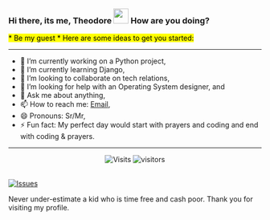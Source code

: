 ### Hi there, its me, Theodore  <img width=30px height=30px src="https://user-images.githubusercontent.com/1303154/88677602-1635ba80-d120-11ea-84d8-d263ba5fc3c0.gif">  How are you doing? 
 <mark>* Be my guest * Here are some ideas to get you started:</mark>

<hr>

- 🔭 I’m currently working on a Python project,
- 🌱 I’m currently learning Django,
- 👯 I’m looking to collaborate on tech relations,
- 🤔 I’m looking for help with an Operating System designer, and
- 💬 Ask me about anything,
- 📫 How to reach me: [Email](mailto:ngulefacfolefac@gmail.com),
- 😄 Pronouns: Sr/Mr,
- ⚡ Fun fact: My perfect day would start with prayers and coding and end with coding & prayers.

<hr>
<center>
 
![Visits](https://komarev.com/ghpvc/?username=Ngulefac)
![visitors](https://visitor-badge.glitch.me/badge?page_id=Ngulefac)
</center>
<br>
<a href="https://github.com/Ngulefac/github-readme-stats/issues">
      <img alt="Issues" src="https://img.shields.io/github/issues/Ngulefac/github-readme-stats?color=0088ff" />
    </a>


Never under-estimate a kid who is time free and cash poor.
Thank you for visiting my profile.


